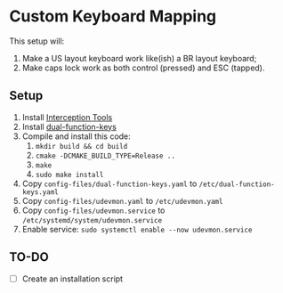 # Custom Keyboard Mapping

This setup will:

1. Make a US layout keyboard work like(ish) a BR layout keyboard;
2. Make caps lock work as both control (pressed) and ESC (tapped).

## Setup

1. Install [Interception Tools](https://gitlab.com/interception/linux/tools)
2. Install [dual-function-keys](https://gitlab.com/interception/linux/plugins/dual-function-keys)
3. Compile and install this code:
    1. `mkdir build && cd build`
    2. `cmake -DCMAKE_BUILD_TYPE=Release ..`
    3. `make`
    4. `sudo make install`
4. Copy `config-files/dual-function-keys.yaml` to  `/etc/dual-function-keys.yaml`
5. Copy `config-files/udevmon.yaml` to `/etc/udevmon.yaml`
6. Copy `config-files/udevmon.service` to `/etc/systemd/system/udevmon.service`
7. Enable service: `sudo systemctl enable --now udevmon.service`

## TO-DO
* [ ] Create an installation script
